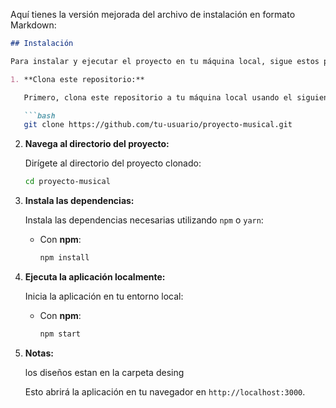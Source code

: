 Aquí tienes la versión mejorada del archivo de instalación en formato Markdown:

```markdown
## Instalación

Para instalar y ejecutar el proyecto en tu máquina local, sigue estos pasos:

1. **Clona este repositorio:**

   Primero, clona este repositorio a tu máquina local usando el siguiente comando:

   ```bash
   git clone https://github.com/tu-usuario/proyecto-musical.git
   ```

2. **Navega al directorio del proyecto:**

   Dirígete al directorio del proyecto clonado:

   ```bash
   cd proyecto-musical
   ```

3. **Instala las dependencias:**

   Instala las dependencias necesarias utilizando `npm` o `yarn`:

   - Con **npm**:

     ```bash
     npm install
     ```


4. **Ejecuta la aplicación localmente:**

   Inicia la aplicación en tu entorno local:

   - Con **npm**:

     ```bash
     npm start
     ```

5. **Notas:**

    los diseños estan en la carpeta desing

   Esto abrirá la aplicación en tu navegador en `http://localhost:3000`.
``` 

